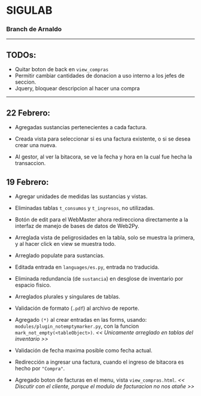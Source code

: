# SIGULAB
### Branch de Arnaldo
******************
## TODOs:

+ Quitar boton de back en `view_compras`
+ Permitir cambiar cantidades de donacion a uso interno a los jefes de seccion.
+ Jquery, bloquear descripcion al hacer una compra

******************
## 22 Febrero:

+ Agregadas sustancias pertenecientes a cada factura.

+ Creada vista para seleccionar si es una factura existente, o si se desea crear una nueva.

+ Al gestor, al ver la bitacora, se ve la fecha y hora en la cual fue hecha la transaccion.

## 19 Febrero:

+ Agregar unidades de medidas las sustancias y vistas.

+ Eliminadas tablas `t_consumos` y `t_ingresos`, no utilizadas.

+ Botón de edit para el WebMaster ahora redirecciona directamente a la interfaz de manejo de bases de datos de Web2Py.

+ Arreglada vista de peligrosidades en la tabla, solo se muestra la primera, y al hacer click en view se muestra todo.

+ Arreglado populate para sustancias.

+ Editada entrada en `languages/es.py`, entrada no traducida.

+ Eliminada redundancia (de `sustancia`) en desglose de inventario por espacio fisico.

+ Arreglados plurales y singulares de tablas.

+ Validación de formato (`.pdf`) al archivo de reporte.

+ Agregado `(*)` al crear entradas en las forms, usando: `modules/plugin_notemptymarker.py`, con la funcion `mark_not_empty(<tableObject>)`.
*<< Unicamente arreglado en tablas del inventario >>*

+ Validación de fecha maxima posible como fecha actual.

+ Redirección a ingresar una factura, cuando el ingreso de bitacora es hecho por `"Compra"`.

+ Agregado boton de facturas en el menu, vista `view_compras.html`.
*<< Discutir con el cliente, porque el modulo de facturacion no nos atañe >>*
